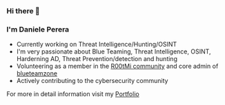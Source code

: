 ### Hi there 👋

### I'm Daniele Perera

- Currently working on Threat Intelligence/Hunting/OSINT
- I'm very passionate about Blue Teaming, Threat Intelligence, OSINT, Harderning AD, Threat Prevention/detection and hunting
- Volunteering as a member in the [R00tMi community](https://twitter.com/R00tMi) and core admin of [blueteamzone](https://twitter.com/blueteamzone/)
- Actively contributing to the cybersecurity community


For more in detail information visit my [Portfolio](https://danieleperera.github.io/)

<!--
**danieleperera/danieleperera** is a ✨ _special_ ✨ repository because its `README.md` (this file) appears on your GitHub profile.

Here are some ideas to get you started:

- 🔭 I’m currently working on ...
- 🌱 I’m currently learning ...
- 👯 I’m looking to collaborate on ...
- 🤔 I’m looking for help with ...
- 💬 Ask me about ...
- 📫 How to reach me: ...
- 😄 Pronouns: ...
- ⚡ Fun fact: ...
-->
